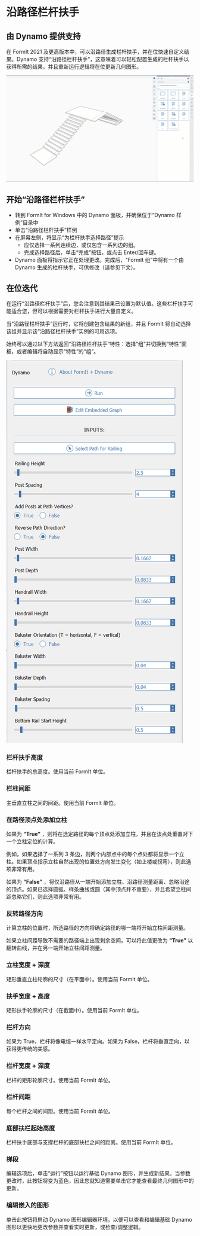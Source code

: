 # 沿路径栏杆扶手

## 由 Dynamo 提供支持

在 FormIt 2021 及更高版本中，可以沿路径生成栏杆扶手，并在位快速自定义结果。Dynamo 支持“沿路径栏杆扶手”，这意味着可以轻松配置生成的栏杆扶手以获得所需的结果，并且重新运行逻辑将在位更新几何图形。

![](<../.gitbook/assets/railing-along-path (1).gif>)

## 开始“沿路径栏杆扶手”

* 转到 FormIt for Windows 中的 Dynamo 面板，并确保位于“Dynamo 样例”目录中
* 单击“沿路径栏杆扶手”样例
* 在屏幕左侧，将显示“为栏杆扶手选择路径”提示
   * 应仅选择一系列连续边，或仅包含一系列边的组。
   * 完成选择路径后，单击“完成”按钮，或点击 Enter/回车键。
* Dynamo 面板将指示它正在处理更改。完成后，“FormIt 组”中将有一个由 Dynamo 生成的栏杆扶手，可供修改（请参见下文）。

## 在位迭代

在运行“沿路径栏杆扶手”后，您会注意到其结果已设置为默认值。这些栏杆扶手可能适合您，但可以根据需要对栏杆扶手进行大量自定义。

当“沿路径栏杆扶手”运行时，它将创建包含结果的新组，并且 FormIt 将自动选择该组并显示该“沿路径栏杆扶手”实例的可用选项。

始终可以通过以下方法返回“沿路径栏杆扶手”特性：选择“组”并切换到“特性”面板，或者编辑将自动显示“特性”的“组”。

![](<../.gitbook/assets/railing-along-path-options (1).png>)

### 栏杆扶手高度

栏杆扶手的总高度。使用当前 FormIt 单位。

### 栏柱间距

主垂直立柱之间的间距。使用当前 FormIt 单位。

### 在路径顶点处添加立柱

如果为 **“True”** ，则将在选定路径的每个顶点处添加立柱，并且在该点处重置对下一个立柱定位的计算。

例如，如果选择了一系列 3 条边，则两个内部点中的每个点处都将显示一个立柱。如果顶点指示立柱自然出现的位置处方向发生变化（如上楼或拐弯），则此选项非常有用。

如果为 **“False”** ，将仅沿路径从一端开始添加立柱、沿路径测量距离、忽略沿途的顶点。如果已选择圆弧、样条曲线或圆（其中顶点并不重要），并且希望立柱间距忽略它们，则此选项非常有用。

### 反转路径方向

计算立柱的位置时，所选路径的方向将确定路径的哪一端将开始立柱间距测量。

如果立柱间距导致不需要的路径端上出现剩余空间，可以将此值更改为 **“True”** 以翻转曲线，并在另一端开始立柱间距测量。

### 立柱宽度 + 深度

矩形垂直立柱轮廓的尺寸（在平面中）。使用当前 FormIt 单位。

### 扶手宽度 + 高度

矩形扶手轮廓的尺寸（在截面中）。使用当前 FormIt 单位。

### 栏杆方向

如果为 True，栏杆将像电缆一样水平定向。如果为 False，栏杆将垂直定向，以获得更传统的美感。

### 栏杆宽度 + 深度

栏杆的矩形轮廓尺寸。使用当前 FormIt 单位。

### 栏杆间距

每个栏杆之间的间距。使用当前 FormIt 单位。

### 底部扶栏起始高度

栏杆扶手底部与支撑栏杆的底部扶栏之间的距离。使用当前 FormIt 单位。

### 梯段

编辑选项后，单击“运行”按钮以运行基础 Dynamo 图形，并生成新结果。当参数更改时，此按钮将变为蓝色，因此您就知道需要单击它才能查看最终几何图形中的更新。‌

### 编辑嵌入的图形

单击此按钮将启动 Dynamo 图形编辑器环境，以便可以查看和编辑基础 Dynamo 图形以更快地更改参数并查看实时更新，或检查/调整逻辑。
